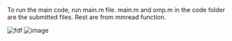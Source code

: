 To run the main code, run main.m file. main.m and omp.m in the code folder are the submitted files. Rest are from mmread function.

![fdf](https://user-images.githubusercontent.com/24851079/185170659-c02ed798-f5c6-4e31-8830-37617c0b6baa.png)
![image](https://user-images.githubusercontent.com/24851079/185170799-72788aa4-cc81-4225-8130-41d3d40c0560.png)
